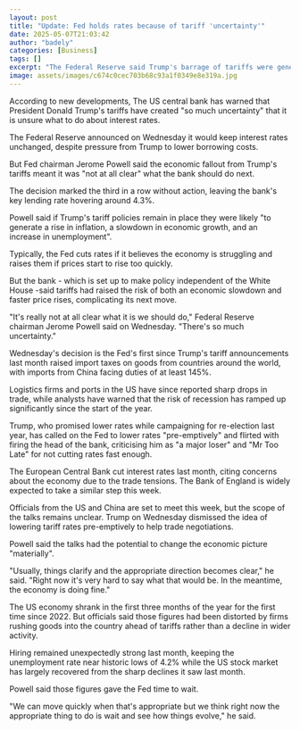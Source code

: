 ```yaml
---
layout: post
title: "Update: Fed holds rates because of tariff 'uncertainty'"
date: 2025-05-07T21:03:42
author: "badely"
categories: [Business]
tags: []
excerpt: "The Federal Reserve said Trump's barrage of tariffs were generating too much uncertainty to predict its next moves."
image: assets/images/c674c0cec703b68c93a1f0349e8e319a.jpg
---
```


According to new developments, The US central bank has warned that President Donald Trump's tariffs have created "so much uncertainty" that it is unsure what to do about interest rates.

The Federal Reserve announced on Wednesday it would keep interest rates unchanged, despite pressure from Trump to lower borrowing costs.

But Fed chairman Jerome Powell said the economic fallout from Trump's tariffs meant it was "not at all clear" what the bank should do next. 

The decision marked the third in a row without action, leaving the bank's key lending rate hovering around 4.3%.

Powell said if Trump's tariff policies remain in place they were likely "to generate a rise in inflation, a slowdown in economic growth, and an increase in unemployment".

Typically, the Fed cuts rates if it believes the economy is struggling and raises them if prices start to rise too quickly. 

But the bank - which is set up to make policy independent of the White House -said tariffs had raised the risk of both an economic slowdown and faster price rises, complicating its next move.

"It's really not at all clear what it is we should do," Federal Reserve chairman Jerome Powell said on Wednesday. "There's so much uncertainty."

Wednesday's decision is the Fed's first since Trump's tariff announcements last month raised import taxes on goods from countries around the world, with imports from China facing duties of at least 145%.

Logistics firms and ports in the US have since reported sharp drops in trade, while analysts have warned that the risk of recession has ramped up significantly since the start of the year.

Trump, who promised lower rates while campaigning for re-election last year, has called on the Fed to lower rates "pre-emptively" and flirted with firing the head of the bank, criticising him as "a major loser" and "Mr Too Late" for not cutting rates fast enough.

The European Central Bank cut interest rates last month, citing concerns about the economy due to the trade tensions. The Bank of England is widely expected to take a similar step this week.

Officials from the US and China are set to meet this week, but the scope of the talks remains unclear. Trump on Wednesday dismissed the idea of lowering tariff rates pre-emptively to help trade negotiations. 

Powell said the talks had the potential to change the economic picture "materially".

"Usually, things clarify and the appropriate direction becomes clear," he said. "Right now it's very hard to say what that would be. In the meantime, the economy is doing fine."

The US economy shrank in the first three months of the year for the first time since 2022. But officials said those figures had been distorted by firms rushing goods into the country ahead of tariffs rather than a decline in wider activity.

Hiring remained unexpectedly strong last month, keeping the unemployment rate near historic lows of 4.2% while the US stock market has largely recovered from the sharp declines it saw last month.

Powell said those figures gave the Fed time to wait. 

"We can move quickly when that's appropriate but we think right now the appropriate thing to do is wait and see how things evolve," he said.

